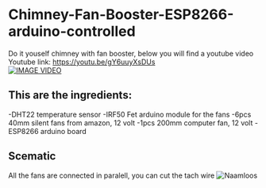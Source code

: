 # Chimney-Fan-Booster-ESP8266-arduino-controlled
Do it youself chimney with fan booster, below you will find a youtube video
Youtube link: https://youtu.be/gY6uuyXsDUs <br />
[![IMAGE VIDEO](https://img.youtube.com/vi/gY6uuyXsDUs/0.jpg)](https://www.youtube.com/watch?v=gY6uuyXsDUs)<br />

## This are the ingredients:
-DHT22 temperature sensor
-IRF50 Fet arduino module for the fans
-6pcs 40mm silent fans from amazon, 12 volt
-1pcs 200mm computer fan, 12 volt
-ESP8266 arduino board


## Scematic
All the fans are connected in paralell, you can cut the tach wire
![Naamloos](https://user-images.githubusercontent.com/13587295/210729237-4440a264-8050-47b8-83fe-4a5cdbbf0c63.png)
